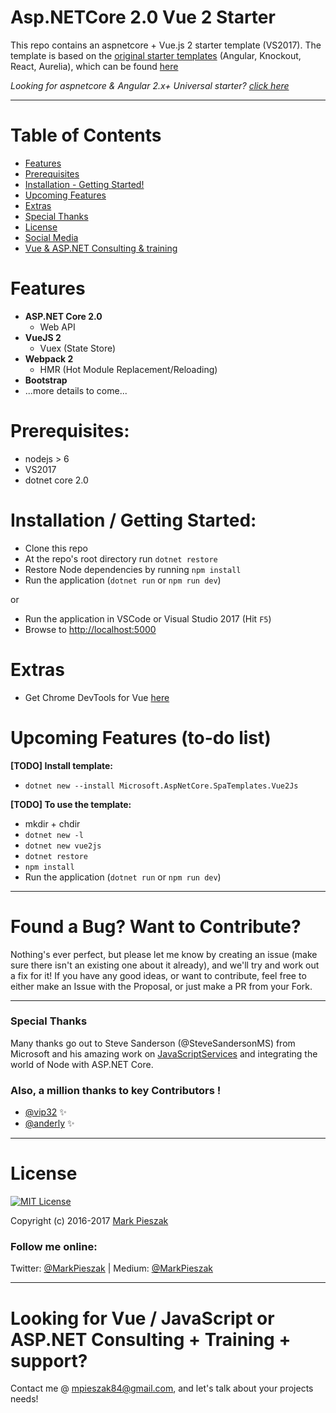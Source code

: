 # Asp.NETCore 2.0 Vue 2 Starter

This repo contains an aspnetcore + Vue.js 2 starter template (VS2017). The template is based
on the [original starter templates](https://blogs.msdn.microsoft.com/webdev/2017/02/14/building-single-page-applications-on-asp-net-core-with-javascriptservices/) (Angular, Knockout, React, Aurelia), which can be found [here](https://github.com/aspnet/JavaScriptServices/tree/dev/templates)

_Looking for aspnetcore & Angular 2.x+ Universal starter? [click here](https://github.com/MarkPieszak/aspnetcore-angular2-universal)_
 
---

# Table of Contents

* [Features](#features)
* [Prerequisites](#prerequisites)
* [Installation - Getting Started!](#installation)
* [Upcoming Features](#upcoming-features)
* [Extras](#extras)
* [Special Thanks](#special-thanks)
* [License](#license)
* [Social Media](#follow-me-online)
* [Vue & ASP.NET Consulting & training](##looking-for-vue--javascript-or-aspnet-consulting--training--support)

# Features

- **ASP.NET Core 2.0**
  - Web API
- **VueJS 2**
  - Vuex (State Store)
- **Webpack 2**
  - HMR (Hot Module Replacement/Reloading)
- **Bootstrap**
- ...more details to come...

# Prerequisites:
 * nodejs > 6
 * VS2017
 * dotnet core 2.0

# Installation / Getting Started:
 * Clone this repo
 * At the repo's root directory run `dotnet restore`
 * Restore Node dependencies by running `npm install`
 * Run the application (`dotnet run` or `npm run dev`)
 
 or
 
 * Run the application in VSCode or Visual Studio 2017 (Hit `F5`)
 * Browse to [http://localhost:5000](http://localhost:5000)

# Extras

- Get Chrome DevTools for Vue [here](https://chrome.google.com/webstore/detail/vuejs-devtools/nhdogjmejiglipccpnnnanhbledajbpd)


# Upcoming Features (to-do list)

**[TODO] Install template:**
 * `dotnet new --install Microsoft.AspNetCore.SpaTemplates.Vue2Js`

**[TODO] To use the template:**
 * mkdir + chdir
 * `dotnet new -l`
 * `dotnet new vue2js`
 * `dotnet restore`
 * `npm install`
 * Run the application (`dotnet run` or `npm run dev`)

----

# Found a Bug? Want to Contribute?

Nothing's ever perfect, but please let me know by creating an issue (make sure there isn't an existing one about it already), and we'll try and work out a fix for it! If you have any good ideas, or want to contribute, feel free to either make an Issue with the Proposal, or just make a PR from your Fork.

----

### Special Thanks

Many thanks go out to Steve Sanderson (@SteveSandersonMS) from Microsoft and his amazing work on [JavaScriptServices](https://blogs.msdn.microsoft.com/webdev/2017/02/14/building-single-page-applications-on-asp-net-core-with-javascriptservices/) and integrating the world of Node with ASP.NET Core.

### Also, a million thanks to key Contributors ! 

- [@vip32](https://github.com/vip32) :sparkles:
- [@anderly](https://github.com/anderly) :sparkles:


----

# License

[![MIT License](https://img.shields.io/badge/license-MIT-blue.svg?style=flat)](/LICENSE) 

Copyright (c) 2016-2017 [Mark Pieszak](https://github.com/MarkPieszak)

### Follow me online:

Twitter: [@MarkPieszak](http://twitter.com/MarkPieszak) | Medium: [@MarkPieszak](https://medium.com/@MarkPieszak)

----

# Looking for Vue / JavaScript or ASP.NET Consulting + Training + support?

Contact me @ <mpieszak84@gmail.com>, and let's talk about your projects needs!
